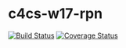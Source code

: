 # c4cs-w17-rpn
[![Build Status](https://travis-ci.org/jbhirsh/c4cs-w17-rpn.svg?branch=master)](https://travis-ci.org/jbhirsh/c4cs-w17-rpn)
[![Coverage Status](https://coveralls.io/repos/github/jbhirsh/c4cs-w17-rpn/badge.svg)](https://coveralls.io/github/jbhirsh/c4cs-w17-rpn)
